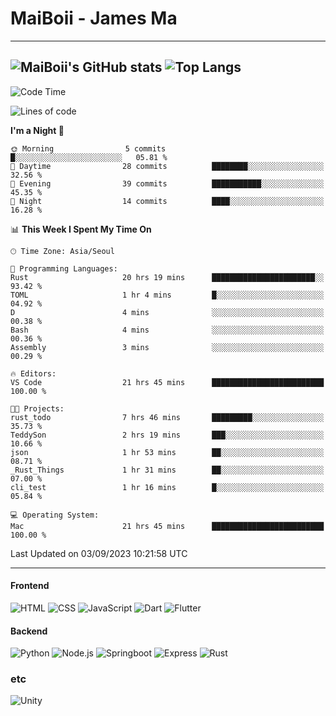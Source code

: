 # MaiBoii - James Ma
---
![MaiBoii's GitHub stats](https://github-readme-stats.vercel.app/api?username=MaiBoii&show_icons=true&theme=great-gatsby)
![Top Langs](https://github-readme-stats.vercel.app/api/top-langs/?username=MaiBoii&layout=donut&theme=great-gatsby)
---
<!--START_SECTION:waka-->
![Code Time](http://img.shields.io/badge/Code%20Time-596%20hrs%2031%20mins-blue)

![Lines of code](https://img.shields.io/badge/From%20Hello%20World%20I%27ve%20Written-44.0%20thousand%20lines%20of%20code-blue)

**I'm a Night 🦉** 

```text
🌞 Morning                5 commits           █░░░░░░░░░░░░░░░░░░░░░░░░   05.81 % 
🌆 Daytime                28 commits          ████████░░░░░░░░░░░░░░░░░   32.56 % 
🌃 Evening                39 commits          ███████████░░░░░░░░░░░░░░   45.35 % 
🌙 Night                  14 commits          ████░░░░░░░░░░░░░░░░░░░░░   16.28 % 
```


📊 **This Week I Spent My Time On** 

```text
🕑︎ Time Zone: Asia/Seoul

💬 Programming Languages: 
Rust                     20 hrs 19 mins      ███████████████████████░░   93.42 % 
TOML                     1 hr 4 mins         █░░░░░░░░░░░░░░░░░░░░░░░░   04.92 % 
D                        4 mins              ░░░░░░░░░░░░░░░░░░░░░░░░░   00.38 % 
Bash                     4 mins              ░░░░░░░░░░░░░░░░░░░░░░░░░   00.36 % 
Assembly                 3 mins              ░░░░░░░░░░░░░░░░░░░░░░░░░   00.29 % 

🔥 Editors: 
VS Code                  21 hrs 45 mins      █████████████████████████   100.00 % 

🐱‍💻 Projects: 
rust_todo                7 hrs 46 mins       █████████░░░░░░░░░░░░░░░░   35.73 % 
TeddySon                 2 hrs 19 mins       ███░░░░░░░░░░░░░░░░░░░░░░   10.66 % 
json                     1 hr 53 mins        ██░░░░░░░░░░░░░░░░░░░░░░░   08.71 % 
_Rust_Things             1 hr 31 mins        ██░░░░░░░░░░░░░░░░░░░░░░░   07.00 % 
cli_test                 1 hr 16 mins        █░░░░░░░░░░░░░░░░░░░░░░░░   05.84 % 

💻 Operating System: 
Mac                      21 hrs 45 mins      █████████████████████████   100.00 % 
```


 Last Updated on 03/09/2023 10:21:58 UTC
<!--END_SECTION:waka-->
---
#### Frontend
![HTML](https://img.shields.io/badge/-HTML-E34F26?style=flat-square&logo=html5&logoColor=white)
![CSS](https://img.shields.io/badge/-CSS-1572B6?style=flat-square&logo=css3)
![JavaScript](https://img.shields.io/badge/-JavaScript-F7DF1E?style=flat-square&logo=javascript&logoColor=black)
![Dart](https://img.shields.io/badge/-Dart-0175C2?style=flat-square&logo=dart)
![Flutter](https://img.shields.io/badge/-Flutter-02569B?style=flat-square&logo=flutter)

#### Backend
![Python](https://img.shields.io/badge/-Python-3776AB?style=flat-square&logo=python&logoColor=white)
![Node.js](https://img.shields.io/badge/-Node.js-339933?style=flat-square&logo=node.js&logoColor=white)
![Springboot](https://img.shields.io/badge/-SpringBoot-6DB33F?style=flat-square&logo=springboot&logoColor=white)
![Express](https://img.shields.io/badge/-Express-339933?style=flat-square&logo=express&logoColor=white)
![Rust](https://img.shields.io/badge/-Rust-000000?style=flat-square&logo=rust&logoColor=white)


### etc
![Unity](https://img.shields.io/badge/-Unity-FFFFFF?style=flat-square&logo=unity&logoColor=black)
